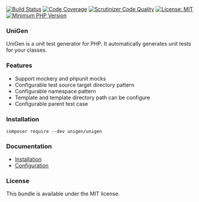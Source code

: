 [![Build Status](https://travis-ci.org/unigen/unigen.svg?branch=master)](https://travis-ci.org/unigen/unigen)
[![Code Coverage](https://scrutinizer-ci.com/g/unigen/unigen/badges/coverage.png?b=master)](https://scrutinizer-ci.com/g/unigen/unigen/?branch=master)
[![Scrutinizer Code Quality](https://scrutinizer-ci.com/g/unigen/unigen/badges/quality-score.png?b=master)](https://scrutinizer-ci.com/g/unigen/unigen/?branch=master)
[![License: MIT](https://img.shields.io/badge/License-MIT-blue.svg)](https://opensource.org/licenses/MIT)
[![Minimum PHP Version](http://img.shields.io/badge/php-%3E%3D%207.0-8892BF.svg)](https://php.net/)

### UniGen
UniGen is a unit test generator for PHP. It automatically generates unit tests for your classes.

### Features

* Support mockery and phpunit mocks
* Configurable test source target directory pattern
* Configurable namespace pattern
* Template and template directory path can be configure
* Configurable parent test case

### Installation

`composer require --dev unigen/unigen`

### Documentation

* [Installation](src/Resources/doc/1-how-to-use.md)
* [Configuration](src/Resources/doc/2-integration.md)

### License
This bundle is available under the MIT license.